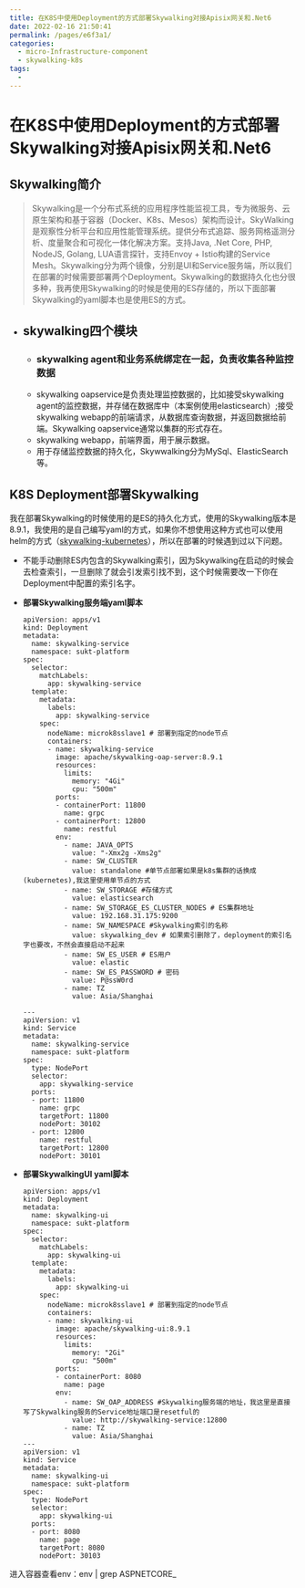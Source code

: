```yaml
---
title: 在K8S中使用Deployment的方式部署Skywalking对接Apisix网关和.Net6
date: 2022-02-16 21:50:41
permalink: /pages/e6f3a1/
categories:
  - micro-Infrastructure-component
  - skywalking-k8s
tags:
  - 
---
```


# 在K8S中使用Deployment的方式部署Skywalking对接Apisix网关和.Net6

  ## Skywalking简介
  >Skywalking是一个分布式系统的应用程序性能监视工具，专为微服务、云原生架构和基于容器（Docker、K8s、Mesos）架构而设计。SkyWalking 是观察性分析平台和应用性能管理系统。提供分布式追踪、服务网格遥测分析、度量聚合和可视化一体化解决方案。支持Java, .Net Core, PHP, NodeJS, Golang, LUA语言探针，支持Envoy + Istio构建的Service Mesh。Skywalking分为两个镜像，分别是UI和Service服务端，所以我们在部署的时候需要部署两个Deployment。Skywalking的数据持久化也分很多种，我再使用Skywalking的时候是使用的ES存储的，所以下面部署Skywalking的yaml脚本也是使用ES的方式。
  - ## skywalking四个模块
    - ### skywalking agent和业务系统绑定在一起，负责收集各种监控数据
    - skywalking oapservice是负责处理监控数据的，比如接受skywalking agent的监控数据，并存储在数据库中（本案例使用elasticsearch）;接受skywalking webapp的前端请求，从数据库查询数据，并返回数据给前端。Skywalking oapservice通常以集群的形式存在。
    - skywalking webapp，前端界面，用于展示数据。
    - 用于存储监控数据的持久化，Skywwalking分为MySql、ElasticSearch等。
  ## K8S Deployment部署Skywalking
  我在部署Skywalking的时候使用的是ES的持久化方式，使用的Skywalking版本是8.9.1，我使用的是自己编写yaml的方式，如果你不想使用这种方式也可以使用helm的方式（[skywalking-kubernetes](https://github.com/apache/skywalking-kubernetes)），所以在部署的时候遇到过以下问题。
    
  - 不能手动删除ES内包含的Skywalking索引，因为Skywalking在启动的时候会去检查索引，一旦删除了就会引发索引找不到，这个时候需要改一下你在Deployment中配置的索引名字。
  + **部署Skywalking服务端yaml脚本**
    ``` shell
    apiVersion: apps/v1
    kind: Deployment
    metadata:
      name: skywalking-service
      namespace: sukt-platform
    spec:
      selector:
        matchLabels:
          app: skywalking-service
      template:
        metadata:
          labels:
            app: skywalking-service
        spec:
          nodeName: microk8sslave1 # 部署到指定的node节点
          containers:
          - name: skywalking-service
            image: apache/skywalking-oap-server:8.9.1
            resources:
              limits:
                memory: "4Gi"
                cpu: "500m"
            ports:
            - containerPort: 11800
              name: grpc
            - containerPort: 12800
              name: restful
            env:
              - name: JAVA_OPTS
                value: "-Xmx2g -Xms2g"
              - name: SW_CLUSTER
                value: standalone #单节点部署如果是k8s集群的话换成(kubernetes),我这里使用单节点的方式
              - name: SW_STORAGE #存储方式
                value: elasticsearch
              - name: SW_STORAGE_ES_CLUSTER_NODES # ES集群地址
                value: 192.168.31.175:9200
              - name: SW_NAMESPACE #Skywalking索引的名称
                value: skywalking_dev # 如果索引删除了，deployment的索引名字也要改，不然会直接启动不起来
              - name: SW_ES_USER # ES用户
                value: elastic
              - name: SW_ES_PASSWORD # 密码
                value: P@ssW0rd
              - name: TZ
                value: Asia/Shanghai

    ---
    apiVersion: v1
    kind: Service
    metadata:
      name: skywalking-service
      namespace: sukt-platform
    spec:
      type: NodePort
      selector:
        app: skywalking-service
      ports:
      - port: 11800
        name: grpc
        targetPort: 11800
        nodePort: 30102
      - port: 12800
        name: restful
        targetPort: 12800
        nodePort: 30101

    ```












  + **部署SkywalkingUI yaml脚本**
    ``` shell
    apiVersion: apps/v1
    kind: Deployment
    metadata:
      name: skywalking-ui
      namespace: sukt-platform
    spec:
      selector:
        matchLabels:
          app: skywalking-ui
      template:
        metadata:
          labels:
            app: skywalking-ui
        spec:
          nodeName: microk8sslave1 # 部署到指定的node节点
          containers:
          - name: skywalking-ui
            image: apache/skywalking-ui:8.9.1
            resources:
              limits:
                memory: "2Gi"
                cpu: "500m"
            ports:
            - containerPort: 8080
              name: page
            env:
              - name: SW_OAP_ADDRESS #Skywalking服务端的地址，我这里是直接写了Skywalking服务的Service地址端口是resetful的
                value: http://skywalking-service:12800
              - name: TZ
                value: Asia/Shanghai
    ---
    apiVersion: v1
    kind: Service
    metadata:
      name: skywalking-ui
      namespace: sukt-platform
    spec:
      type: NodePort
      selector:
        app: skywalking-ui
      ports:
      - port: 8080
        name: page
        targetPort: 8080
        nodePort: 30103

    ```
进入容器查看env：env | grep ASPNETCORE_